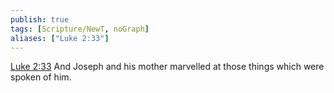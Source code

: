 ```yaml
---
publish: true
tags: [Scripture/NewT, noGraph]
aliases: ["Luke 2:33"]
---
```

[Luke 2:33](https://churchofjesuschrist.org/study/scriptures/nt/luke/2?lang=eng&id=p33#p33) And Joseph and his mother marvelled at those things which were spoken of him.

